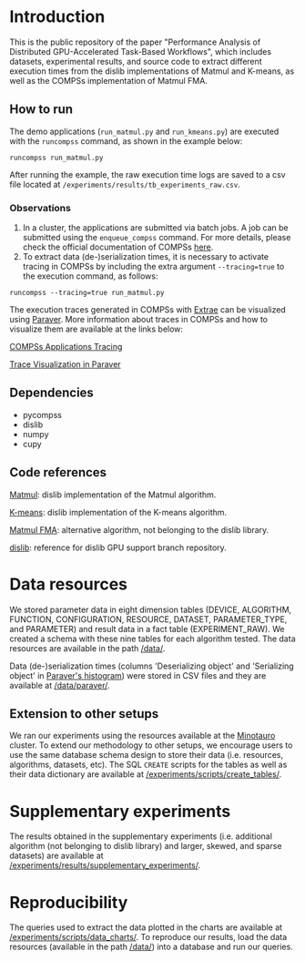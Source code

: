 # Introduction
This is the public repository of the paper "Performance Analysis of Distributed GPU-Accelerated Task-Based Workflows", which includes datasets, experimental results, and source code to extract different execution times from the dislib implementations of Matmul and K-means, as well as the COMPSs implementation of Matmul FMA.

## How to run
The demo applications (```run_matmul.py``` and ```run_kmeans.py```) are executed with the ```runcompss``` command, as shown in the example below:
```
runcompss run_matmul.py
```
After running the example, the raw execution time logs are saved to a csv file located at ```/experiments/results/tb_experiments_raw.csv```.

### Observations
1. In a cluster, the applications are submitted via batch jobs. A job can be submitted using the ```enqueue_compss``` command. For more details, please check the official documentation of COMPSs [here](https://compss-doc.readthedocs.io/en/stable/index.html).
2. To extract data (de-)serialization times, it is necessary to activate tracing in COMPSs by including the extra argument ```--tracing=true``` to the execution command, as follows:
```
runcompss --tracing=true run_matmul.py
```
The execution traces generated in COMPSs with [Extrae](https://tools.bsc.es/extrae) can be visualized using [Paraver](https://www.bsc.es/discover-bsc/organisation/scientific-structure/performance-tools/paraver). More information about traces in COMPSs and how to visualize them are available at the links below:

[COMPSs Applications Tracing](https://compss-doc.readthedocs.io/en/stable/Sections/05_Tools/03_Tracing/01_Apps_tracing.html)

[Trace Visualization in Paraver](https://compss-doc.readthedocs.io/en/stable/Sections/05_Tools/03_Tracing/02_Visualization.html?highlight=paraver)

## Dependencies
- pycompss
- dislib
- numpy
- cupy

## Code references
[Matmul](https://github.com/mnlcarv/Performance-Analysis-of-Distributed-GPU-Accelerated-Task-Based-Workflows/blob/main/dislib/data/array.py): dislib implementation of the Matmul algorithm.

[K-means](https://github.com/mnlcarv/Performance-Analysis-of-Distributed-GPU-Accelerated-Task-Based-Workflows/blob/main/dislib/cluster/kmeans/base.py): dislib implementation of the K-means algorithm.

[Matmul FMA](https://compss-doc.readthedocs.io/en/stable/Sections/07_Sample_Applications/02_Python/04_Matmul.html?highlight=matmul): alternative algorithm, not belonging to the dislib library.

[dislib](https://github.com/bsc-wdc/dislib/tree/gpu-support): reference for dislib GPU support branch repository.


# Data resources
We stored parameter data in eight dimension tables (DEVICE, ALGORITHM, FUNCTION, CONFIGURATION, RESOURCE, DATASET, PARAMETER_TYPE, and PARAMETER) and result data in a fact table (EXPERIMENT_RAW). We created a schema with these nine tables for each algorithm tested. The data resources are available in the path [/data/](https://github.com/mnlcarv/Performance-Analysis-of-Distributed-GPU-Accelerated-Task-Based-Workflows/blob/main/data/). 

Data (de-)serialization times (columns 'Deserializing object' and 'Serializing object' in [Paraver's histogram](https://compss-doc.readthedocs.io/en/stable/Sections/05_Tools/03_Tracing/04_Analysis.html)) were stored in CSV files and they are available at [/data/paraver/](https://github.com/mnlcarv/Performance-Analysis-of-Distributed-GPU-Accelerated-Task-Based-Workflows/blob/main/data/paraver/).

## Extension to other setups
We ran our experiments using the resources available at the [Minotauro](https://bsc.es/supportkc/docs/Minotauro/overview/) cluster. To extend our methodology to other setups, we encourage users to use the same database schema design to store their data (i.e. resources, algorithms, datasets, etc). The SQL ```CREATE``` scripts for the tables as well as their data dictionary are available at [/experiments/scripts/create_tables/](https://github.com/mnlcarv/Performance-Analysis-of-Distributed-GPU-Accelerated-Task-Based-Workflows/blob/main/experiments/scripts/create_tables/).


# Supplementary experiments
The results obtained in the supplementary experiments (i.e. additional algorithm (not belonging to dislib library) and larger, skewed, and sparse datasets) are available at [/experiments/results/supplementary_experiments/](https://github.com/mnlcarv/Performance-Analysis-of-Distributed-GPU-Accelerated-Task-Based-Workflows/blob/main/experiments/results/supplementary_experiments/).


# Reproducibility
The queries used to extract the data plotted in the charts are available at [/experiments/scripts/data_charts/](https://github.com/mnlcarv/Performance-Analysis-of-Distributed-GPU-Accelerated-Task-Based-Workflows/blob/main/experiments/scripts/data_charts/). To reproduce our results, load the data resources (available in the path [/data/](https://github.com/mnlcarv/Performance-Analysis-of-Distributed-GPU-Accelerated-Task-Based-Workflows/blob/main/data/)) into a database and run our queries.